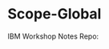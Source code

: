 # Scope-Global

IBM Workshop Notes Repo:

<img href='https://drive.google.com/file/d/1tYrkyLrhiUqjFKLtOhPn7-WonASX78MW/view?usp=drive_link' width='100%'>
